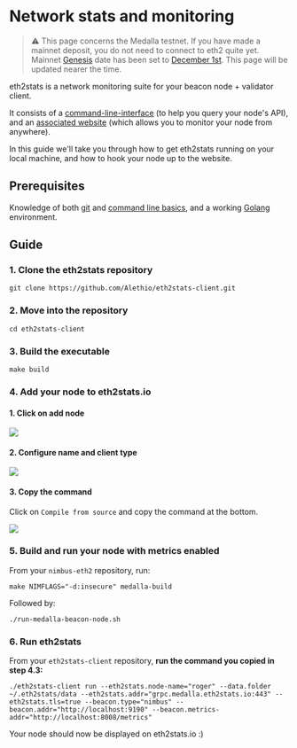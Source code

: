 # Network stats and monitoring

> ⚠️  This page concerns the Medalla testnet. If you have made a mainnet deposit, you do not need to connect to eth2 quite yet. Mainnet [Genesis](https://hackmd.io/@benjaminion/genesis) date has been set to [December 1st](https://blog.ethereum.org/2020/11/04/eth2-quick-update-no-19/). This page will be updated nearer the time.

eth2stats is a network monitoring suite for your beacon node + validator client.

It consists of a [command-line-interface](https://github.com/Alethio/eth2stats-client) (to help you query your node's API), and an [associated website](https://eth2stats.io/medalla-testnet) (which allows you to monitor your node from anywhere).

In this guide we'll take you through how to get eth2stats running on your local machine, and how to hook your node up to the website.

## Prerequisites

Knowledge of both [git](https://www.learnenough.com/git-tutorial/getting_started) and [command line basics](https://www.learnenough.com/command-line-tutorial/basics), and a working [Golang](https://golang.org/dl/) environment.

## Guide

### 1. Clone the eth2stats repository

```
git clone https://github.com/Alethio/eth2stats-client.git
```

### 2. Move into the repository

```
cd eth2stats-client
```

### 3. Build the executable

```
make build
```

### 4. Add your node to eth2stats.io


#### 1. Click on add node
![](https://i.imgur.com/zPkMahy.png)

#### 2. Configure name and client type
![](https://i.imgur.com/nA3AVnT.png)

#### 3. Copy the command
Click on `Compile from source` and copy the command at the bottom.

![](https://i.imgur.com/ZcqMkOX.png)

### 5. Build and run your node with metrics enabled

From your `nimbus-eth2` repository, run:
```
make NIMFLAGS="-d:insecure" medalla-build
```

Followed by:

```
./run-medalla-beacon-node.sh
```

### 6. Run eth2stats

From your `eth2stats-client` repository, **run the command you copied in step 4.3:**
```
./eth2stats-client run --eth2stats.node-name="roger" --data.folder ~/.eth2stats/data --eth2stats.addr="grpc.medalla.eth2stats.io:443" --eth2stats.tls=true --beacon.type="nimbus" --beacon.addr="http://localhost:9190" --beacon.metrics-addr="http://localhost:8008/metrics"
```

Your node should now be displayed on eth2stats.io :)





